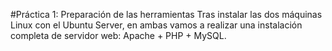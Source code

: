 #Práctica 1: Preparación de las herramientas
Tras instalar las dos máquinas Linux con el Ubuntu Server, en ambas vamos a realizar
una instalación completa de servidor web: Apache + PHP + MySQL.
